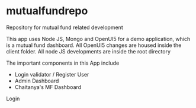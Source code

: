 # mutualfundrepo
Repository for mutual fund related development

This app uses Node JS, Mongo and OpenUI5 for a demo application, which is a mutual fund dashboard. All OpenUI5 changes are housed inside the client folder. All node JS developments are inside the root directory

The important components in this App include
- Login validator / Register User
- Admin Dashboard 
- Chaitanya's MF Dashboard

Login
